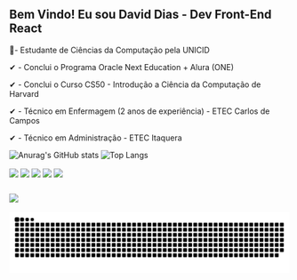 ## Bem Vindo! Eu sou David Dias - Dev Front-End React


📝- Estudante de Ciências da Computação pela UNICID

✔ - Conclui o Programa Oracle Next Education + Alura (ONE)

✔ - Conclui o Curso CS50 - Introdução a Ciência da Computação de Harvard

✔ - Técnico em Enfermagem (2 anos de experiência) - ETEC Carlos de Campos 

✔ - Técnico em Administração - ETEC Itaquera





![Anurag's GitHub stats](https://github-readme-stats.vercel.app/api?username=DavidDias1999&show_icons=true&theme=transparent&hide_border=true&hide_rank=true)
![Top Langs](https://github-readme-stats.vercel.app/api/top-langs/?username=DavidDias1999&layout=compact&theme=transparent&hide_border=true)

<div style="display: inline_block">
  <img align="center" width="30" src="https://cdn.jsdelivr.net/gh/devicons/devicon/icons/javascript/javascript-original.svg" />
  <img align="center" width="30" src="https://cdn.jsdelivr.net/gh/devicons/devicon/icons/react/react-original.svg" />
  <img align="center" width="30" src="https://cdn.jsdelivr.net/gh/devicons/devicon/icons/html5/html5-original.svg" />
  <img align="center" width="30" src="https://cdn.jsdelivr.net/gh/devicons/devicon/icons/css3/css3-original.svg" />
  <img align="center" width="30" src="https://cdn.jsdelivr.net/gh/devicons/devicon/icons/npm/npm-original-wordmark.svg" /> 
</div>

##

<div>
  <a href="https://www.linkedin.com/in/daviddias99/" target="_blank"><img src="https://img.shields.io/badge/LinkedIn-0077B5?style=for-the-badge&logo=linkedin&logoColor=white"/></a>
  
  ![Snake animation](https://github.com/DavidDias1999/DavidDias1999/blob/output/github-contribution-grid-snake.svg)
  
</div>
